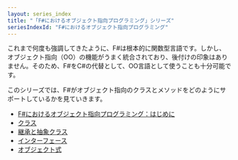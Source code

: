 ```yaml
---
layout: series_index
title: "「F#におけるオブジェクト指向プログラミング」シリーズ"
seriesIndexId: "F#におけるオブジェクト指向プログラミング"
---
```


これまで何度も強調してきたように、F#は根本的に関数型言語です。しかし、オブジェクト指向（OO）の機能がうまく統合されており、後付けの印象はありません。そのため、F#をC#の代替として、OO言語として使うことも十分可能です。

このシリーズでは、F#がオブジェクト指向のクラスとメソッドをどのようにサポートしているかを見ていきます。



* [F#におけるオブジェクト指向プログラミング：はじめに](../posts/object-oriented-intro.md)
* [クラス](../posts/classes.md)
* [継承と抽象クラス](../posts/inheritance.md)
* [インターフェース](../posts/interfaces.md)
* [オブジェクト式](../posts/object-expressions.md)
